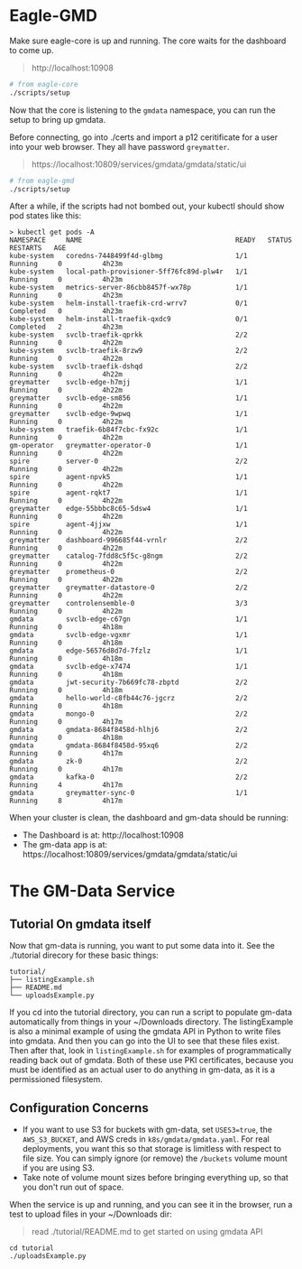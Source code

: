 # Eagle-GMD

Make sure eagle-core is up and running.
The core waits for the dashboard to come up.

> http://localhost:10908

```sh
# from eagle-core
./scripts/setup
```

Now that the core is listening to the `gmdata` namespace,
you can run the setup to bring up gmdata.

Before connecting, go into ./certs and import a p12 ceritificate
for a user into your web browser. They all have password `greymatter`.

> https://localhost:10809/services/gmdata/gmdata/static/ui

```sh
# from eagle-gmd
./scripts/setup
```

After a while, if the scripts had not bombed out, your kubectl should show pod states like this:

```
> kubectl get pods -A
NAMESPACE     NAME                                      READY   STATUS      RESTARTS   AGE
kube-system   coredns-7448499f4d-glbmg                  1/1     Running     0          4h23m
kube-system   local-path-provisioner-5ff76fc89d-plw4r   1/1     Running     0          4h23m
kube-system   metrics-server-86cbb8457f-wx78p           1/1     Running     0          4h23m
kube-system   helm-install-traefik-crd-wrrv7            0/1     Completed   0          4h23m
kube-system   helm-install-traefik-qxdc9                0/1     Completed   2          4h23m
kube-system   svclb-traefik-qprkk                       2/2     Running     0          4h22m
kube-system   svclb-traefik-8rzw9                       2/2     Running     0          4h22m
kube-system   svclb-traefik-dshqd                       2/2     Running     0          4h22m
greymatter    svclb-edge-h7mjj                          1/1     Running     0          4h22m
greymatter    svclb-edge-sm856                          1/1     Running     0          4h22m
greymatter    svclb-edge-9wpwq                          1/1     Running     0          4h22m
kube-system   traefik-6b84f7cbc-fx92c                   1/1     Running     0          4h22m
gm-operator   greymatter-operator-0                     1/1     Running     0          4h22m
spire         server-0                                  2/2     Running     0          4h22m
spire         agent-npvk5                               1/1     Running     0          4h22m
spire         agent-rqkt7                               1/1     Running     0          4h22m
greymatter    edge-55bbbc8c65-5dsw4                     1/1     Running     0          4h22m
spire         agent-4jjxw                               1/1     Running     0          4h22m
greymatter    dashboard-996685f44-vrnlr                 2/2     Running     0          4h22m
greymatter    catalog-7fdd8c5f5c-g8ngm                  2/2     Running     0          4h22m
greymatter    prometheus-0                              2/2     Running     0          4h22m
greymatter    greymatter-datastore-0                    2/2     Running     0          4h22m
greymatter    controlensemble-0                         3/3     Running     0          4h22m
gmdata        svclb-edge-c67gn                          1/1     Running     0          4h18m
gmdata        svclb-edge-vgxmr                          1/1     Running     0          4h18m
gmdata        edge-56576d8d7d-7fzlz                     1/1     Running     0          4h18m
gmdata        svclb-edge-x7474                          1/1     Running     0          4h18m
gmdata        jwt-security-7b669fc78-zbptd              2/2     Running     0          4h18m
gmdata        hello-world-c8fb44c76-jgcrz               2/2     Running     0          4h18m
gmdata        mongo-0                                   2/2     Running     0          4h17m
gmdata        gmdata-8684f8458d-hlhj6                   2/2     Running     0          4h18m
gmdata        gmdata-8684f8458d-95xq6                   2/2     Running     0          4h17m
gmdata        zk-0                                      2/2     Running     0          4h17m
gmdata        kafka-0                                   2/2     Running     4          4h17m
gmdata        greymatter-sync-0                         1/1     Running     8          4h17m
```

When your cluster is clean, the dashboard and gm-data should be running:

- The Dashboard is at: http://localhost:10908
- The gm-data app is at: https://localhost:10809/services/gmdata/gmdata/static/ui


# The GM-Data Service

## Tutorial On gmdata itself

Now that gm-data is running, you want to put some data into it. See the ./tutorial direcory for these basic things:

```
tutorial/
├── listingExample.sh
├── README.md
└── uploadsExample.py
``` 

If you cd into the tutorial directory, you can run a script to populate gm-data automatically from things in your ~/Downloads directory.
The listingExample is also a minimal example of using the gmdata API in Python to write files into gmdata.
And then you can go into the UI to see that these files exist.
Then after that, look in `listingExample.sh` for examples of programmatically reading back out of gmdata.
Both of these use PKI certificates, because you must be identified as an actual user to do anything in gm-data, as it is
a permissioned filesystem.

## Configuration Concerns

- If you want to use S3 for buckets with gm-data, set `USES3=true`, the `AWS_S3_BUCKET`, and AWS creds in `k8s/gmdata/gmdata.yaml`.
  For real deployments, you want this so that storage is limitless with respect to file size. You can simply ignore
  (or remove) the `/buckets` volume mount if you are using S3.
- Take note of volume mount sizes before bringing everything up, so that you don't run out of space.

When the service is up and running, and you can see it in the browser, run a test to upload files in your ~/Downloads dir:

> read ./tutorial/README.md to get started on using gmdata API

```
cd tutorial
./uploadsExample.py
``` 
